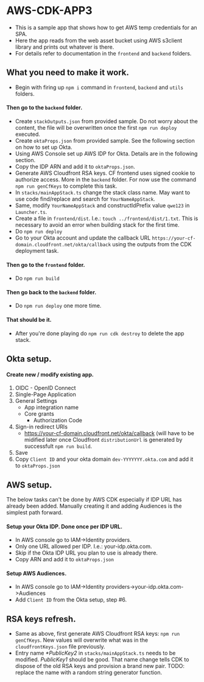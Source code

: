 # AWS-CDK-APP3
- This is a sample app that shows how to get AWS temp credentials for an SPA.
- Here the app reads from the web asset bucket using AWS s3client library and prints out whatever is there.
- For details refer to documentation in the ```frontend``` and ```backend``` folders.
## What you need to make it work.
- Begin with firing up ```npm i``` command in ```frontend```, ```backend``` and ```utils``` folders.
#### Then go to the ```backend``` folder.
- Create ```stackOutputs.json``` from provided sample. Do not worry about the content, the file will be overwritten once the first ```npm run deploy``` executed.
- Create ```oktaProps.json``` from provided sample. See the following section on how to set up Okta.
- Using AWS Console set up AWS IDP for Okta. Details are in the following section.
- Copy the IDP ARN and add it to ```oktaProps.json```.
- Generate AWS Cloudfront RSA keys. CF frontend uses signed cookie to authorize access. More in the ```backend``` folder. For now use the command ```npm run genCfKeys``` to complete this task.
- In ```stacks/mainAppStack.ts``` change the stack class name. May want to use code find/replace and search for ```YourNameAppStack```.
- Same, modify ```YourNameAppStack``` and constructIdPrefix value ```qwe123``` in  ```Launcher.ts```. 
- Create a file in ```frontend/dist```. I.e.: ```touch ../frontend/dist/1.txt```. This is necessary to avoid an error when building stack for the first time.
- Do ```npm run deploy```
- Go to your Okta account and update the callback URL ```https://your-cf-domain.cloudfront.net/okta/callback``` using the outputs from the CDK deployment task.
#### Then go to the ```frontend``` folder.
- Do ```npm run build```
#### Then go back to the ```backend``` folder.
- Do ```npm run deploy``` one more time.
#### That should be it.
- After you're done playing do ```npm run cdk destroy``` to delete the app stack.


## Okta setup.
#### Create new / modify existing app.
1. OIDC - OpenID Connect
2. Single-Page Application
3. General Settings
   - App integration name 
   - Core grants
     - Authorization Code
4. Sign-in redirect URIs
   - https://your-cf-domain.cloudfront.net/okta/callback (will have to be midified later once Cloudfront ```distributionUrl``` is generated by successfult ```npm run build```.
5. Save
6. Copy ```Client ID``` and your okta domain ```dev-YYYYYYY.okta.com``` and add it to ```oktaProps.json```


## AWS setup.
The below tasks can't be done by AWS CDK especially if IDP URL has already been added. Manually creating it and adding Audiences is the simplest path forward.
#### Setup your Okta IDP. Done once per IDP URL.
- In AWS console go to IAM->Identity providers.
- Only one URL allowed per IDP. I.e.: your-idp.okta.com.
- Skip if the Okta IDP URL you plan to use is already there.
- Copy ARN and add it to ```oktaProps.json```
#### Setup AWS Audiences.
- In AWS console go to IAM->Identity providers->your-idp.okta.com->Audiences
- Add ```Client ID``` from the Okta setup, step #6.

## RSA keys refresh.
- Same as above, first generate AWS Cloudfront RSA keys: ```npm run genCfKeys```. New values will overwrite what was in the ```cloudfrontKeys.json``` file previously.
- Entry name _*PublicKey2_ in ```stacks/mainAppStack.ts``` needs to be modified. _PublicKey1_ should be good. That name change tells CDK to dispose of the old RSA keys and provision a brand new pair. TODO: replace the name with a random string generator function.
